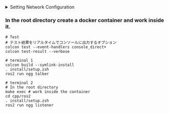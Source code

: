 
<details>

<summary>Setting Network Configuration</summary>

- [DDS settings for ROS 2 and Autoware](https://autowarefoundation.github.io/autoware-documentation/main/installation/additional-settings-for-developers/network-configuration/dds-settings/)
- [Enable `multicast` on `lo`](https://autowarefoundation.github.io/autoware-documentation/main/installation/additional-settings-for-developers/network-configuration/enable-multicast-for-lo/)



</details>


### In the root directory create a docker container and work inside it.
```
# Test
# テスト結果をリアルタイムでコンソールに出力するオプション
colcon test --event-handlers console_direct+
colcon test-result --verbose
```
```
# terminal 1
colcon build --symlink-install
. install/setup.zsh
ros2 run ngg talker
```
```
# terminal 2
# In the root directory
make exec # work inside the container
cd cpp/ros2
. install/setup.zsh
ros2 run ngg listener
```
